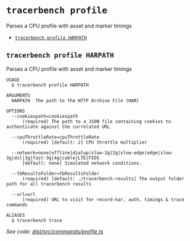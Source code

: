 `tracerbench profile`
=====================

Parses a CPU profile with asset and marker timings

* [`tracerbench profile HARPATH`](#tracerbench-profile-harpath)

## `tracerbench profile HARPATH`

Parses a CPU profile with asset and marker timings

```
USAGE
  $ tracerbench profile HARPATH

ARGUMENTS
  HARPATH  The path to the HTTP Archive File (HAR)

OPTIONS
  --cookiespath=cookiespath
      (required) The path to a JSON file containing cookies to authenticate against the correlated URL

  --cpuThrottleRate=cpuThrottleRate
      (required) [default: 2] CPU throttle multiplier

  --network=none|offline|dialup|slow-2g|2g|slow-edge|edge|slow-3g|dsl|3g|fast-3g|4g|cable|LTE|FIOS
      [default: none] Simulated network conditions.

  --tbResultsFolder=tbResultsFolder
      (required) [default: ./tracerbench-results] The output folder path for all tracerbench results

  --url=url
      (required) URL to visit for record-har, auth, timings & trace commands

ALIASES
  $ tracerbench trace
```

_See code: [dist/src/commands/profile.ts](https://github.com/TracerBench/tracerbench/tree/master/packages/cli/blob/v5.2.0/dist/src/commands/profile.ts)_
